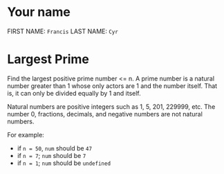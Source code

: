 # Your name

FIRST NAME: `Francis`
LAST NAME: `Cyr`

# Largest Prime

Find the largest positive prime number <= n.
A prime number is a natural number greater than 1 whose only actors are 1 and the number itself. That is, it can only be divided equally by 1 and itself.

Natural numbers are positive integers such as 1, 5, 201, 229999, etc. The number 0, fractions, decimals, and negative numbers are not natural numbers.

For example: 

* if `n = 50`, `num` should be `47`
* if `n = 7`; `num` should be `7`
* if `n = 1`; `num` should be `undefined`

